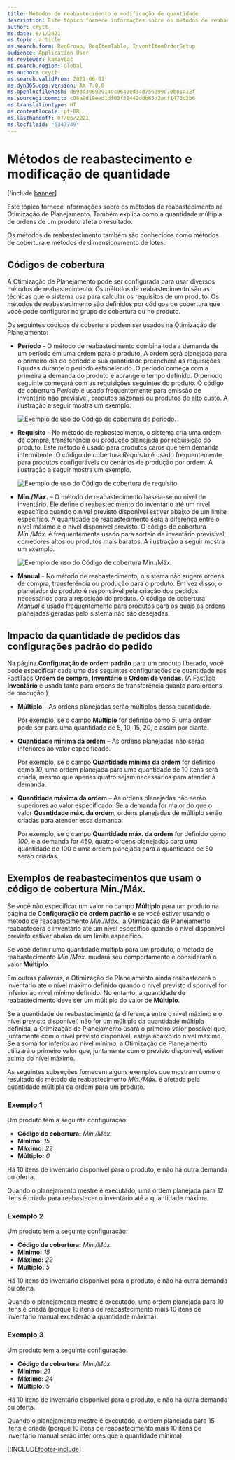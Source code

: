 ```yaml
---
title: Métodos de reabastecimento e modificação de quantidade
description: Este tópico fornece informações sobre os métodos de reabastecimento na Otimização de Planejamento. Também explica como a quantidade múltipla de ordens de um produto afeta o resultado.
author: crytt
ms.date: 6/1/2021
ms.topic: article
ms.search.form: ReqGroup, ReqItemTable, InventItemOrderSetup
audience: Application User
ms.reviewer: kamaybac
ms.search.region: Global
ms.author: crytt
ms.search.validFrom: 2021-06-01
ms.dyn365.ops.version: AX 7.0.0
ms.openlocfilehash: d693d306929140c9640ed34d756399d70b81a12f
ms.sourcegitcommit: c08a9d19eed1df03f32442ddb65a2adf1473d3b6
ms.translationtype: HT
ms.contentlocale: pt-BR
ms.lasthandoff: 07/06/2021
ms.locfileid: "6347749"
---
```

# <a name="replenishment-methods-and-quantity-modification"></a>Métodos de reabastecimento e modificação de quantidade

[!include [banner](../../includes/banner.md)]

Este tópico fornece informações sobre os métodos de reabastecimento na Otimização de Planejamento. Também explica como a quantidade múltipla de ordens de um produto afeta o resultado.

Os métodos de reabastecimento também são conhecidos como métodos de cobertura e métodos de dimensionamento de lotes.

## <a name="coverage-codes"></a>Códigos de cobertura

A Otimização de Planejamento pode ser configurada para usar diversos métodos de reabastecimento. Os métodos de reabastecimento são as técnicas que o sistema usa para calcular os requisitos de um produto. Os métodos de reabastecimento são definidos por códigos de cobertura que você pode configurar no grupo de cobertura ou no produto.

Os seguintes códigos de cobertura podem ser usados na Otimização de Planejamento:

- **Período** - O método de reabastecimento combina toda a demanda de um período em uma ordem para o produto. A ordem será planejada para o primeiro dia do período e sua quantidade preencherá as requisições líquidas durante o período estabelecido. O período começa com a primeira a demanda do produto e abrange o tempo definido. O período seguinte começará com as requisições seguintes do produto. O código de cobertura *Período* é usado frequentemente para emissão de inventário não previsível, produtos sazonais ou produtos de alto custo. A ilustração a seguir mostra um exemplo.

    ![Exemplo de uso do Código de cobertura de período.](./media/coverage-code-period.png "Exemplo de uso do Código de cobertura de período")

- **Requisito** - No método de reabastecimento, o sistema cria uma ordem de compra, transferência ou produção planejada por requisição do produto. Este método é usado para produtos caros que têm demanda intermitente. O código de cobertura *Requisito* é usado frequentemente para produtos configuráveis ou cenários de produção por ordem. A ilustração a seguir mostra um exemplo.

    ![Exemplo de uso do Código de cobertura de requisito.](./media/coverage-code-requirement.png "Exemplo de uso do Código de cobertura de requisito")

- **Mín./Máx.** – O método de reabastecimento baseia-se no nível de inventário. Ele define o reabastecimento do inventário até um nível específico quando o nível previsto disponível estiver abaixo de um limite específico. A quantidade do reabastecimento será a diferença entre o nível máximo e o nível disponível previsto. O código de cobertura *Mín./Máx.* é frequentemente usado para sorteio de inventário previsível, corredores altos ou produtos mais baratos. A ilustração a seguir mostra um exemplo.

    ![Exemplo de uso do Código de cobertura Mín./Máx.](./media/coverage-code-min-max.png "Exemplo de uso do Código de cobertura Mín./Máx.")

- **Manual** - No método de reabastecimento, o sistema não sugere ordens de compra, transferência ou produção para o produto. Em vez disso, o planejador do produto é responsável pela criação dos pedidos necessários para a reposição do produto. O código de cobertura *Manual* é usado frequentemente para produtos para os quais as ordens planejadas geradas pelo sistema não são desejadas.

## <a name="impact-of-the-order-quantity-from-default-order-settings"></a>Impacto da quantidade de pedidos das configurações padrão do pedido

Na página **Configuração de ordem padrão** para um produto liberado, você pode especificar cada uma das seguintes configurações de quantidade nas FastTabs **Ordem de compra**, **Inventário** e **Ordem de vendas**. (A FastTab **Inventário** é usada tanto para ordens de transferência quanto para ordens de produção.)

- **Múltiplo** – As ordens planejadas serão múltiplos dessa quantidade.

    Por exemplo, se o campo **Múltiplo** for definido como *5*, uma ordem pode ser para uma quantidade de 5, 10, 15, 20, e assim por diante.

- **Quantidade mínima da ordem** – As ordens planejadas não serão inferiores ao valor especificado.

    Por exemplo, se o campo **Quantidade mínima da ordem** for definido como *10*, uma ordem planejada para uma quantidade de 10 itens será criada, mesmo que apenas quatro sejam necessários para atender à demanda.

- **Quantidade máxima da ordem** – As ordens planejadas não serão superiores ao valor especificado. Se a demanda for maior do que o valor **Quantidade máx. da ordem**, ordens planejadas de múltiplo serão criadas para atender essa demanda.

    Por exemplo, se o campo **Quantidade máx. da ordem** for definido como *100*, e a demanda for 450, quatro ordens planejadas para uma quantidade de 100 e uma ordem planejada para a quantidade de 50 serão criadas.

## <a name="examples-of-replenishment-that-use-the-minmax-coverage-code"></a>Exemplos de reabastecimentos que usam o código de cobertura Mín./Máx.

Se você não especificar um valor no campo **Múltiplo** para um produto na página de **Configuração de ordem padrão** e se você estiver usando o método de reabastecimento *Mín./Máx.*, a Otimização de Planejamento reabastecerá o inventário até um nível específico quando o nível disponível previsto estiver abaixo de um limite específico.

Se você definir uma quantidade múltipla para um produto, o método de reabastecimento *Mín./Máx.* mudará seu comportamento e considerará o valor **Múltiplo**.

Em outras palavras, a Otimização de Planejamento ainda reabastecerá o inventário até o nível máximo definido quando o nível previsto disponível for inferior ao nível mínimo definido. No entanto, a quantidade de reabastecimento deve ser um múltiplo do valor de **Múltiplo**.

Se a quantidade de reabastecimento (a diferença entre o nível máximo e o nível previsto disponível) não for um múltiplo da quantidade múltipla definida, a Otimização de Planejamento usará o primeiro valor possível que, juntamente com o nível previsto disponível, esteja abaixo do nível máximo. Se a soma for inferior ao nível mínimo, a Otimização de Planejamento utilizará o primeiro valor que, juntamente com o previsto disponível, estiver acima do nível máximo.

As seguintes subseções fornecem alguns exemplos que mostram como o resultado do método de reabastecimento *Mín./Máx.* é afetada pela quantidade múltipla da ordem para um produto.

### <a name="example-1"></a>Exemplo 1

Um produto tem a seguinte configuração:

- **Código de cobertura:** *Mín./Máx.*
- **Mínimo:** *15*
- **Máximo:** *22*
- **Múltiplo:** *0*

Há 10 itens de inventário disponível para o produto, e não há outra demanda ou oferta.

Quando o planejamento mestre é executado, uma ordem planejada para 12 itens é criada para reabastecer o inventário até a quantidade máxima.

### <a name="example-2"></a>Exemplo 2

Um produto tem a seguinte configuração:

- **Código de cobertura:** *Mín./Máx.*
- **Mínimo:** *15*
- **Máximo:** *22*
- **Múltiplo:** *5*

Há 10 itens de inventário disponível para o produto, e não há outra demanda ou oferta.

Quando o planejamento mestre é executado, uma ordem planejada para 10 itens é criada (porque 15 itens de reabastecimento mais 10 itens de inventário manual excederão a quantidade máxima).

### <a name="example-3"></a>Exemplo 3

Um produto tem a seguinte configuração:

- **Código de cobertura:** *Mín./Máx.*
- **Mínimo:** *21*
- **Máximo:** *24*
- **Múltiplo:** *5*

Há 10 itens de inventário disponível para o produto, e não há outra demanda ou oferta.

Quando o planejamento mestre é executado, a ordem planejada para 15 itens é criada (porque 10 itens de reabastecimento mais 10 itens de inventário manual serão inferiores que a quantidade mínima).

[!INCLUDE[footer-include](../../../includes/footer-banner.md)]
